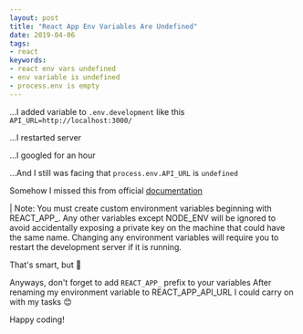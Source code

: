```yaml
---
layout: post
title: "React App Env Variables Are Undefined"
date: 2019-04-06
tags:
- react
keywords:
- react env vars undefined
- env variable is undefined
- process.env is empty
---
```

...I added variable to `.env.development` like this `API_URL=http://localhost:3000/`

...I restarted server

...I googled for an hour

...And I still was facing that `process.env.API_URL` is `undefined`
<!--more-->
Somehow I missed this from official [documentation](https://facebook.github.io/create-react-app/docs/adding-custom-environment-variables)

| Note: You must create custom environment variables beginning with REACT_APP_. Any other variables except NODE_ENV will be ignored to avoid accidentally exposing a private key on the machine that could have the same name. Changing any environment variables will require you to restart the development server if it is running.

That's smart, but 🤬

Anyways, don't forget to add `REACT_APP_` prefix to your variables
After renaming my environment variable to REACT_APP_API_URL I could carry on with my tasks 😊

Happy coding!